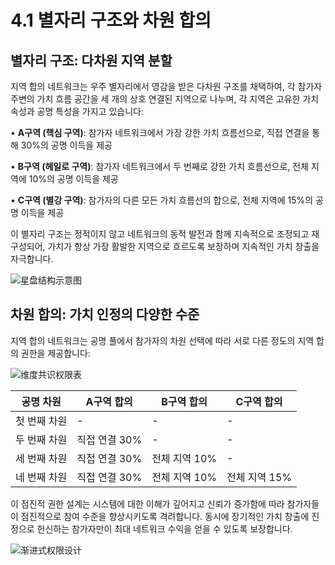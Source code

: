 # 4.1 별자리 구조와 차원 합의

## 별자리 구조: 다차원 지역 분할

지역 합의 네트워크는 우주 별자리에서 영감을 받은 다차원 구조를 채택하여, 각 참가자 주변의 가치 흐름 공간을 세 개의 상호 연결된 지역으로 나누며, 각 지역은 고유한 가치 속성과 공명 특성을 가지고 있습니다:

• **A구역 (핵심 구역)**: 참가자 네트워크에서 가장 강한 가치 흐름선으로, 직접 연결을 통해 30%의 공명 이득을 제공

• **B구역 (헤일로 구역)**: 참가자 네트워크에서 두 번째로 강한 가치 흐름선으로, 전체 지역에 10%의 공명 이득을 제공

• **C구역 (별강 구역)**: 참가자의 다른 모든 가치 흐름선의 합으로, 전체 지역에 15%의 공명 이득을 제공

이 별자리 구조는 정적이지 않고 네트워크의 동적 발전과 함께 지속적으로 조정되고 재구성되어, 가치가 항상 가장 활발한 지역으로 흐르도록 보장하며 지속적인 가치 창출을 자극합니다.

![星盘结构示意图](/images/图5.svg)

## 차원 합의: 가치 인정의 다양한 수준

지역 합의 네트워크는 공명 풀에서 참가자의 차원 선택에 따라 서로 다른 정도의 지역 합의 권한을 제공합니다:

![维度共识权限表](/images/图6.svg)

| 공명 차원 | A구역 합의 | B구역 합의 | C구역 합의 |
|---------|---------|---------|---------|
| 첫 번째 차원 | - | - | - |
| 두 번째 차원 | 직접 연결 30% | - | - |
| 세 번째 차원 | 직접 연결 30% | 전체 지역 10% | - |
| 네 번째 차원 | 직접 연결 30% | 전체 지역 10% | 전체 지역 15% |

이 점진적 권한 설계는 시스템에 대한 이해가 깊어지고 신뢰가 증가함에 따라 참가자들이 점진적으로 참여 수준을 향상시키도록 격려합니다. 동시에 장기적인 가치 창출에 진정으로 헌신하는 참가자만이 최대 네트워크 수익을 얻을 수 있도록 보장합니다.

![渐进式权限设计](/images/图7.svg)